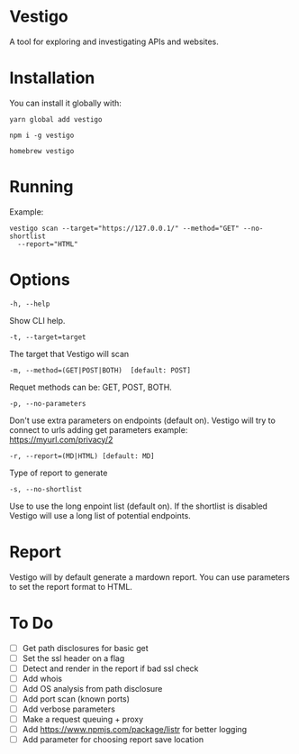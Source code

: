 # Vestigo
 
 A tool for exploring and investigating APIs and websites.

# Installation

You can install it globally with:

```
yarn global add vestigo
```

```
npm i -g vestigo
```

```
homebrew vestigo
```

# Running

Example:

```
vestigo scan --target="https://127.0.0.1/" --method="GET" --no-shortlist 
  --report="HTML"
```

# Options

```
-h, --help
```
Show CLI help.

```
-t, --target=target
```
The target that Vestigo will scan

```
-m, --method=(GET|POST|BOTH)  [default: POST]
```
Requet methods can be: GET, POST, BOTH.

```
-p, --no-parameters
```
Don't use extra parameters on endpoints (default on). Vestigo will try to connect to urls adding get parameters example: https://myurl.com/privacy/2

```
-r, --report=(MD|HTML) [default: MD]
```
Type of report to generate

```
-s, --no-shortlist
```
Use to use the long enpoint list (default on). If the shortlist is disabled Vestigo will use a long list of potential endpoints.

# Report

Vestigo will by default generate a mardown report. You can use parameters to set the report format to HTML.

# To Do

- [ ] Get path disclosures for basic get
- [ ] Set the ssl header on a flag
- [ ] Detect and render in the report if bad ssl check
- [ ] Add whois
- [ ] Add OS analysis from path disclosure
- [ ] Add port scan (known ports)
- [ ] Add verbose parameters
- [ ] Make a request queuing + proxy
- [ ] Add https://www.npmjs.com/package/listr for better logging
- [ ] Add parameter for choosing report save location
